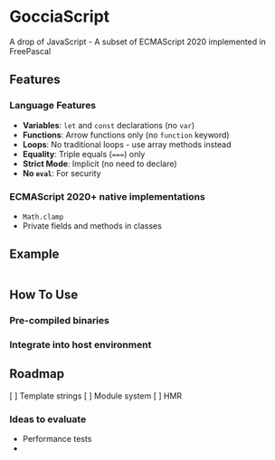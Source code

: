 # GocciaScript

A drop of JavaScript - A subset of ECMAScript 2020 implemented in FreePascal

## Features

### Language Features

- **Variables**: `let` and `const` declarations (no `var`)
- **Functions**: Arrow functions only (no `function` keyword)
- **Loops**: No traditional loops - use array methods instead
- **Equality**: Triple equals (`===`) only
- **Strict Mode**: Implicit (no need to declare)
- **No `eval`**: For security

### ECMAScript 2020+ native implementations

- `Math.clamp`
- Private fields and methods in classes

## Example

```javascript

```

## How To Use

### Pre-compiled binaries

### Integrate into host environment

## Roadmap

[ ] Template strings
[ ] Module system
[ ] HMR

### Ideas to evaluate

- Performance tests
-

